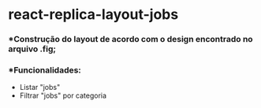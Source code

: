 # react-replica-layout-jobs

### *Construção do layout de acordo com o design encontrado no arquivo .fig;
### *Funcionalidades: 
- Listar "jobs"
- Filtrar "jobs" por categoria
